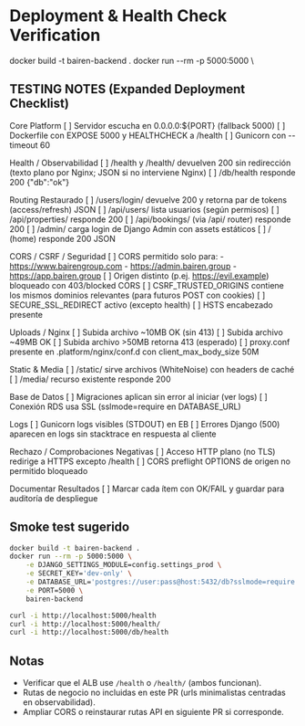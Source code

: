 # Deployment & Health Check Verification
docker build -t bairen-backend .
docker run --rm -p 5000:5000 \
## TESTING NOTES (Expanded Deployment Checklist)

Core Platform
[ ] Servidor escucha en 0.0.0.0:${PORT} (fallback 5000)
[ ] Dockerfile con EXPOSE 5000 y HEALTHCHECK a /health
[ ] Gunicorn con --timeout 60

Health / Observabilidad
[ ] /health y /health/ devuelven 200 sin redirección (texto plano por Nginx; JSON si no interviene Nginx)
[ ] /db/health responde 200 {"db":"ok"}

Routing Restaurado
[ ] /users/login/ devuelve 200 y retorna par de tokens (access/refresh) JSON
[ ] /api/users/ lista usuarios (según permisos)
[ ] /api/properties/ responde 200
[ ] /api/bookings/ (via /api/ router) responde 200
[ ] /admin/ carga login de Django Admin con assets estáticos
[ ] / (home) responde 200 JSON

CORS / CSRF / Seguridad
[ ] CORS permitido solo para:
	- https://www.bairengroup.com
	- https://admin.bairen.group
	- https://app.bairen.group
[ ] Origen distinto (p.ej. https://evil.example) bloqueado con 403/blocked CORS
[ ] CSRF_TRUSTED_ORIGINS contiene los mismos dominios relevantes (para futuros POST con cookies)
[ ] SECURE_SSL_REDIRECT activo (excepto health)
[ ] HSTS encabezado presente

Uploads / Nginx
[ ] Subida archivo ~10MB OK (sin 413)
[ ] Subida archivo ~49MB OK
[ ] Subida archivo >50MB retorna 413 (esperado)
[ ] proxy.conf presente en .platform/nginx/conf.d con client_max_body_size 50M

Static & Media
[ ] /static/ sirve archivos (WhiteNoise) con headers de caché
[ ] /media/ recurso existente responde 200

Base de Datos
[ ] Migraciones aplican sin error al iniciar (ver logs)
[ ] Conexión RDS usa SSL (sslmode=require en DATABASE_URL)

Logs
[ ] Gunicorn logs visibles (STDOUT) en EB
[ ] Errores Django (500) aparecen en logs sin stacktrace en respuesta al cliente

Rechazo / Comprobaciones Negativas
[ ] Acceso HTTP plano (no TLS) redirige a HTTPS excepto /health
[ ] CORS preflight OPTIONS de origen no permitido bloqueado

Documentar Resultados
[ ] Marcar cada ítem con OK/FAIL y guardar para auditoría de despliegue

## Smoke test sugerido
```bash
docker build -t bairen-backend .
docker run --rm -p 5000:5000 \
	-e DJANGO_SETTINGS_MODULE=config.settings_prod \
	-e SECRET_KEY='dev-only' \
	-e DATABASE_URL='postgres://user:pass@host:5432/db?sslmode=require' \
	-e PORT=5000 \
	bairen-backend

curl -i http://localhost:5000/health
curl -i http://localhost:5000/health/
curl -i http://localhost:5000/db/health
```

## Notas
- Verificar que el ALB use `/health` o `/health/` (ambos funcionan).
- Rutas de negocio no incluidas en este PR (urls minimalistas centradas en observabilidad).
- Ampliar CORS o reinstaurar rutas API en siguiente PR si corresponde.
